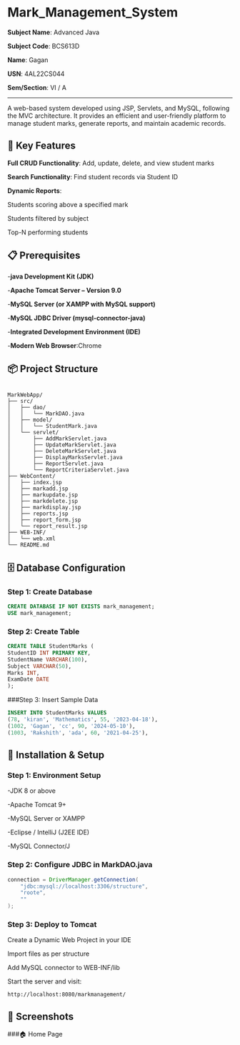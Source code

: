 # Mark_Management_System

**Subject Name**: Advanced Java

**Subject Code**: BCS613D

**Name**: Gagan

**USN**: 4AL22CS044

**Sem/Section**: VI / A

---
A web-based system developed using JSP, Servlets, and MySQL, following the MVC architecture. It provides an efficient and user-friendly platform to manage student marks, generate reports, and maintain academic records.

## 🚀 Key Features

**Full CRUD Functionality**: Add, update, delete, and view student marks

**Search Functionality**: Find student records via Student ID

**Dynamic Reports**:

Students scoring above a specified mark

Students filtered by subject

Top-N performing students

## 📋 Prerequisites
-**java Development Kit (JDK)**

-**Apache Tomcat Server – Version 9.0**

-**MySQL Server (or XAMPP with MySQL support)**

-**MySQL JDBC Driver (mysql-connector-java)**

-**Integrated Development Environment (IDE)**

-**Modern Web Browser**:Chrome

## 📦 Project Structure

```

MarkWebApp/
├── src/
│   ├── dao/
│   │   └── MarkDAO.java
│   ├── model/
│   │   └── StudentMark.java
│   └── servlet/
│       ├── AddMarkServlet.java
│       ├── UpdateMarkServlet.java
│       ├── DeleteMarkServlet.java
│       ├── DisplayMarksServlet.java
│       ├── ReportServlet.java
│       └── ReportCriteriaServlet.java
├── WebContent/
│   ├── index.jsp
│   ├── markadd.jsp
│   ├── markupdate.jsp
│   ├── markdelete.jsp
│   ├── markdisplay.jsp
│   ├── reports.jsp
│   ├── report_form.jsp
│   └── report_result.jsp
├── WEB-INF/
│   └── web.xml
└── README.md

```

## 🗄️ Database Configuration
### Step 1: Create Database

```sql
CREATE DATABASE IF NOT EXISTS mark_management;
USE mark_management;

```
### Step 2: Create Table
```sql
CREATE TABLE StudentMarks (
StudentID INT PRIMARY KEY,
StudentName VARCHAR(100),
Subject VARCHAR(50),
Marks INT,
ExamDate DATE
);
```
###Step 3: Insert Sample Data

```sql
INSERT INTO StudentMarks VALUES
(78, 'kiran', 'Mathematics', 55, '2023-04-18'),
(1002, 'Gagan', 'cc', 90, '2024-05-10'),
(1003, 'Rakshith', 'ada', 60, '2021-04-25'),
```

## 🔧 Installation & Setup

### Step 1: Environment Setup

-JDK 8 or above

-Apache Tomcat 9+

-MySQL Server or XAMPP

-Eclipse / IntelliJ (J2EE IDE)

-MySQL Connector/J

### Step 2: Configure JDBC in MarkDAO.java
```java
connection = DriverManager.getConnection(
    "jdbc:mysql://localhost:3306/structure",
    "roote",
    ""
);
```
### Step 3: Deploy to Tomcat

Create a Dynamic Web Project in your IDE

Import files as per structure

Add MySQL connector to WEB-INF/lib

Start the server and visit:

```
http://localhost:8080/markmanagement/  
```

## 📸 Screenshots

###🏠 Home Page












